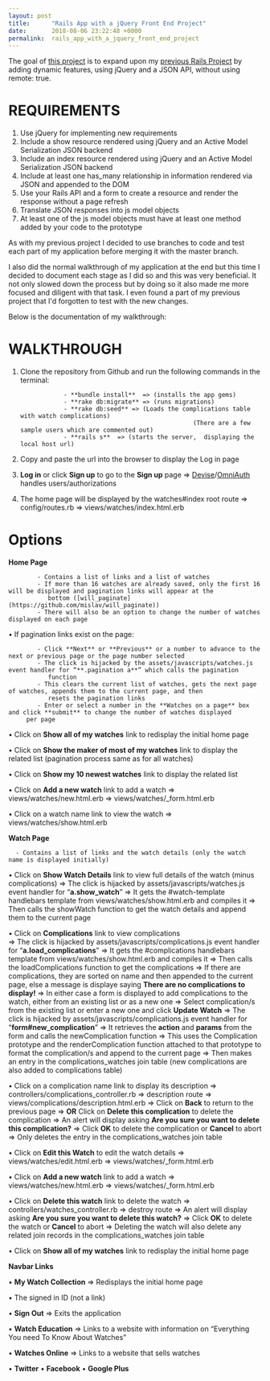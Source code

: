 ```yaml
---
layout: post
title:      "Rails App with a jQuery Front End Project"
date:       2018-08-06 23:22:48 +0000
permalink:  rails_app_with_a_jquery_front_end_project
---
```



The goal of [this project](https://github.com/terryblue99/my-watch-collection-v-001) is to expand upon my [previous Rails Project](https://github.com/terryblue99/my-watch-collection-v-000) by adding dynamic features, using jQuery and a JSON API, without using remote: true.

# **REQUIREMENTS**
1. Use jQuery for implementing new requirements 
2. Include a show resource rendered using jQuery and an Active Model Serialization JSON backend
3. Include an index resource rendered using jQuery and an Active Model Serialization JSON backend
4. Include at least one has_many relationship in information rendered via JSON and appended to the DOM
5. Use your Rails API and a form to create a resource and render the response without a page refresh
6. Translate JSON responses into js model objects
7. At least one of the js model objects must have at least one method added by your code to the prototype

As with my previous project I decided to use branches to code and test each part of my application before merging it with the master branch.

I also did the normal walkthrough of my application at the end but this time I decided to document each stage as I did so and this was very beneficial. It not only slowed down the process but by doing so it also made me more focused and diligent with that task. I even found a part of my previous project that I'd forgotten to test with the new changes.

Below is the documentation of my walkthrough:

# **WALKTHROUGH**

1.	Clone the repository from Github and run the following commands in the terminal:  

					- **bundle install**  => (installs the app gems)
					- **rake db:migrate** => (runs migrations) 
					- **rake db:seed** => (Loads the complications table with watch complications)  
					                                    (There are a few sample users which are commented out)  
					- **rails s**  => (starts the server,  displaying the local host url)

2.	Copy and paste the url into the browser to display the Log in page

3.	**Log in** or click **Sign up** to go to the **Sign up** page => [Devise](https://github.com/plataformatec/devise)/[OmniAuth](https://code.tutsplus.com/articles/how-to-use-omniauth-to-authenticate-your-users--net-22094) handles users/authorizations

4.	The home page will be displayed by the watches#index root route => config/routes.rb => views/watches/index.html.erb

# Options

**Home Page**	

			- Contains a list of links and a list of watches
			- If more than 16 watches are already saved, only the first 16 will be displayed and pagination links will appear at the 
			   bottom ([will_paginate](https://github.com/mislav/will_paginate)) 
			- There will also be an option to change the number of watches displayed on each page 

•	If pagination links exist on the page:

			- Click **Next** or **Previous** or a number to advance to the next or previous page or the page number selected
			- The click is hijacked by the assets/javascripts/watches.js event handler for “**.pagination a**” which calls the pagination 
			   function
			- This clears the current list of watches, gets the next page of watches, appends them to the current page, and then 
			   resets the pagination links
			- Enter or select a number in the **Watches on a page** box and click **submit** to change the number of watches displayed 
         per page

•	Click on **Show all of my watches** link to redisplay the initial home page

•	Click on **Show the maker of most of my watches** link to display the related list (pagination process same as for all 
   watches)

•	Click on **Show my 10 newest watches** link to display the related list

•	Click on **Add a new watch** link to add a watch => views/watches/new.html.erb => views/watches/_form.html.erb

•	Click on a watch name link to view the watch => views/watches/show.html.erb 

**Watch Page**

      - Contains a list of links and the watch details (only the watch name is displayed initially)

•	Click on **Show Watch Details** link to view full details of the watch (minus complications)
   => The click is hijacked by assets/javascripts/watches.js event handler for “**a.show_watch**”
   => It gets the #watch-template handlebars template from views/watches/show.html.erb and compiles it
   => Then calls the showWatch function to get the watch details and append them to  the current page

•	Click on **Complications** link to view complications	
   => The click is hijacked by assets/javascripts/complications.js event handler for “**a.load_complications**”
   => It gets the #complications handlebars template from views/watches/show.html.erb and compiles it
   => Then calls the loadComplications function to get the complications
   => If there are complications, they are sorted on name and then appended to the current page, else a message is 
	       displaye saying **There are no complications to display!**
   => In either case a form is displayed to add complications to the watch, either from an existing list or as a new one
   => Select complication/s from the existing list or enter a new one and click **Update Watch**
   => The click is hijacked by assets/javascripts/complications.js event handler for “**form#new_complication**”
   => It retrieves the **action** and **params** from the form and calls the newComplication function
   => This uses the Complication prototype and the renderComplication function attached to that prototype to format the 
          complication/s and append to the current page
   => Then makes an entry in the complications_watches join table (new complications are also added to complications 
	        table)

•	Click on a complication name link to display its description 
   => controllers/complications_controller.rb => description route => views/complications/description.html.erb
   => Click on **Back** to return to the previous page
   => **OR** Click on **Delete this complication** to delete the complication 
                        => An alert will display asking **Are you sure you want to delete this complication?**
                        => Click **OK** to delete the complication or **Cancel** to abort
                        => Only deletes the entry in the complications_watches join table

•	Click on **Edit this Watch** to edit the watch details => views/watches/edit.html.erb => views/watches/_form.html.erb

•	Click on **Add a new watch** link to add a watch => views/watches/new.html.erb => views/watches/_form.html.erb

•	Click on **Delete this watch** link to delete the watch => controllers/watches_controller.rb => destroy route
   => An alert will display asking **Are you sure you want to delete this watch?**
   => Click **OK** to delete the watch or **Cancel** to abort
   => Deleting the watch will also delete any related join records in the complications_watches join table

•	Click on **Show all of my watches** link to redisplay the initial home page

 **Navbar Links**

•	**My Watch Collection**
   => Redisplays the initial home page

•	The signed in ID (not a link)

•	**Sign Out**
   => Exits the application

•	**Watch Education**
   => Links to a website with information on “Everything You need To Know About Watches”

•	**Watches Online**
   => Links to a website that sells watches

•	**Twitter**
•	**Facebook**
•	**Google Plus**

